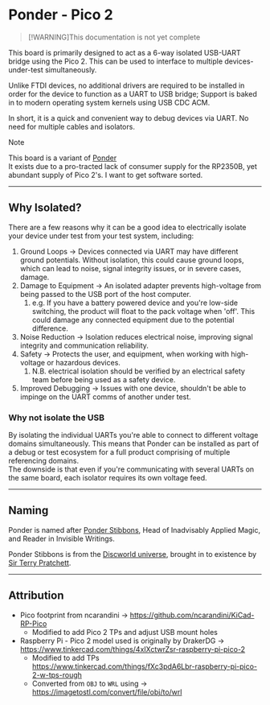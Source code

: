 # Ponder - Pico 2

> [!WARNING]This documentation is not yet complete

This board is primarily designed to act as a 6-way isolated USB-UART bridge using the Pico 2. This can be used to interface to multiple devices-under-test simultaneously.

Unlike FTDI devices, no additional drivers are required to be installed in order for the device to function as a UART to USB bridge; Support is baked in to modern operating system kernels using USB CDC ACM.

In short, it is a quick and convenient way to debug devices via UART. No need for multiple cables and isolators.

> [!NOTE]
> This board is a variant of [Ponder](https://diagnosticsmonkey.github.io/Tool-Ponder/#/)  
> It exists due to a pro-tracted lack of consumer supply for the RP2350B, yet abundant supply of Pico 2's. I want to get software sorted.

---

## Why Isolated?

There are a few reasons why it can be a good idea to electrically isolate your device under test from your test system, including:

1. Ground Loops -> Devices connected via UART may have different ground potentials. Without isolation, this could cause ground loops, which can lead to noise, signal integrity issues, or in severe cases, damage.
1. Damage to Equipment -> An isolated adapter prevents high-voltage from being passed to the USB port of the host computer.
   1. e.g. If you have a battery powered device and you're low-side switching, the product will float to the pack voltage when 'off'. This could damage any connected equipment due to the potential difference.
1. Noise Reduction -> Isolation reduces electrical noise, improving signal integrity and communication reliability.
1. Safety -> Protects the user, and equipment, when working with high-voltage or hazardous devices.
   1. N.B. electrical isolation should be verified by an electrical safety team before being used as a safety device.
1. Improved Debugging -> Issues with one device, shouldn't be able to impinge on the UART comms of another under test.

### Why not isolate the USB

By isolating the individual UARTs you're able to connect to different voltage domains simultaneously. This means that Ponder can be installed as part of a debug or test ecosystem for a full product comprising of multiple referencing domains.  
The downside is that even if you're communicating with several UARTs on the same board, each isolator requires its own voltage feed. 

---

## Naming

Ponder is named after [Ponder Stibbons](https://wiki.lspace.org/Ponder_Stibbons), Head of Inadvisably Applied Magic, and Reader in Invisible Writings.

Ponder Stibbons is from the [Discworld universe](https://wiki.lspace.org/Discworld_(world)), brought in to existence by [Sir Terry Pratchett](https://wiki.lspace.org/Biography).

---

## Attribution

- Pico footprint from ncarandini -> https://github.com/ncarandini/KiCad-RP-Pico
  - Modified to add Pico 2 TPs and adjust USB mount holes
- Raspberry Pi - Pico 2 model used is originally by DrakerDG -> https://www.tinkercad.com/things/4xIXctwrZsr-raspberry-pi-pico-2
  - Modified to add TPs https://www.tinkercad.com/things/fXc3pdA6Lbr-raspberry-pi-pico-2-w-tps-rough
  - Converted from `OBJ` to `WRL` using -> https://imagetostl.com/convert/file/obj/to/wrl
  